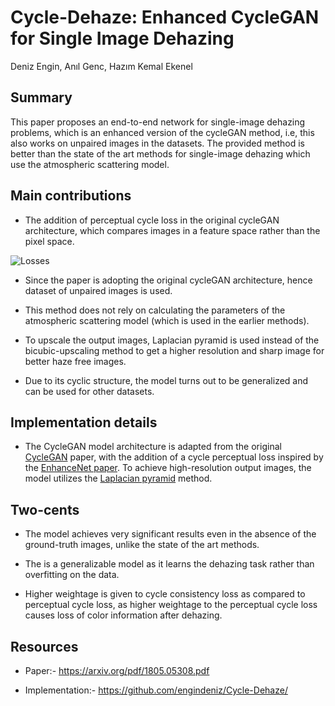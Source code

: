 # Cycle-Dehaze: Enhanced CycleGAN for Single Image Dehazing
 
Deniz Engin, Anıl Genc, Hazım Kemal Ekenel
 
## Summary

This paper proposes an end-to-end network for single-image dehazing problems, which is an enhanced version of the cycleGAN method, i.e, this also works on unpaired images in the datasets. The provided method is better than the state of the art methods for single-image dehazing which use the atmospheric scattering model.

## Main contributions

- The addition of perceptual cycle loss in the original cycleGAN architecture, which compares images in a feature space rather than the pixel space.

![Losses](https://raw.githubusercontent.com/engindeniz/Cycle-Dehaze/master/figs/model.png)

- Since the paper is adopting the original cycleGAN architecture, hence dataset of unpaired images is used.

- This method does not rely on calculating the parameters of the atmospheric scattering model (which is used in the earlier methods).

- To upscale the output images, Laplacian pyramid is used instead of the bicubic-upscaling method to get a higher resolution and sharp image for better haze free images.

- Due to its cyclic structure, the model turns out to be generalized and can be used for other datasets.

## Implementation details 

- The CycleGAN model architecture is adapted from the original [CycleGAN](https://arxiv.org/pdf/1703.10593.pdf) paper, with the addition of a cycle perceptual loss inspired by the [EnhanceNet paper](https://arxiv.org/pdf/1612.07919.pdf). To achieve high-resolution output images, the model utilizes the [Laplacian pyramid](https://arxiv.org/pdf/1506.05751.pdf) method.

## Two-cents

- The model achieves very significant results even in the absence of the ground-truth images, unlike the state of the art methods.

- The is a generalizable model as it learns the dehazing task rather than overfitting on the data.

- Higher weightage is given to cycle consistency loss as compared to perceptual cycle loss, as higher weightage to the perceptual cycle loss causes loss of color information after dehazing.

## Resources

- Paper:- https://arxiv.org/pdf/1805.05308.pdf

- Implementation:- https://github.com/engindeniz/Cycle-Dehaze/